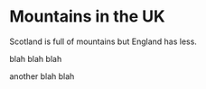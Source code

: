  
# Mountains in the UK

Scotland is full of mountains but England has less.

blah blah blah

another blah blah
